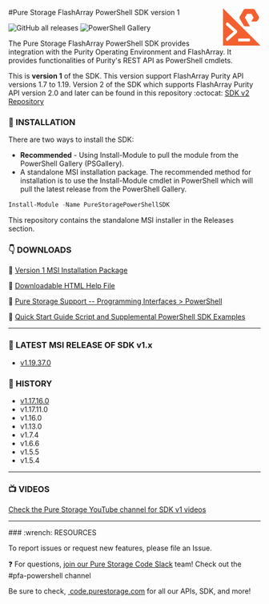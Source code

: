 
#Pure Storage FlashArray PowerShell SDK version 1<img src="/images/pure_powershell_sdk.png" align="right">

![GitHub all releases](https://img.shields.io/github/downloads/PureStorage-Connect/PowerShellSDK/total?color=orange&label=GitHub%20downloads&logo=powershell&style=plastic)  ![PowerShell Gallery](https://img.shields.io/powershellgallery/dt/PureStoragePowerShellSDK?color=orange&label=PSGallery%20downloads&logo=powershell&style=plastic)

The Pure Storage FlashArray PowerShell SDK provides integration with the Purity Operating Environment and FlashArray. It provides functionalities of Purity's REST API as PowerShell cmdlets.

This is __version 1__ of the SDK. This version support FlashArray Purity API versions 1.7 to 1.19.
Version 2 of the SDK which supports FlashArray Purity API version 2.0 and later can be found in this repository :octocat: [SDK v2 Repository](https://www.github.com/PureStorage-Connect/PowerShellSDK2)

### :floppy_disk: INSTALLATION

There are two ways to install the SDK:
* __Recommended__ - Using Install-Module to pull the module from the PowerShell Gallery (PSGallery).
* A standalone MSI installation package.
The recommended method for installation is to use the Install-Module cmdlet in PowerShell which will pull the latest release from the PowerShell Gallery.

```powershell
Install-Module -Name PureStoragePowerShellSDK
```

This repository contains the standalone MSI installer in the Releases section.

### :point_down: DOWNLOADS

:small_orange_diamond: [Version 1 MSI Installation Package](https://github.com/PureStorage-Connect/PowerShellSDK/blob/master/PureStoragePowerShellSDKInstaller.msi)

:small_orange_diamond:   [Downloadable HTML Help File](https://github.com/PureStorage-Connect/PowerShellSDK/blob/master/PureStoragePowerShellSDK-Help.html)

:small_orange_diamond:  [Pure Storage Support -- Programming Interfaces > PowerShell](https://support.purestorage.com/Solutions/Microsoft_Platform_Guide/a_Windows_PowerShell)

:small_orange_diamond:  [Quick Start Guide Script and Supplemental PowerShell SDK Examples](https://github.com/PureStorage-Connect/PowerShellSDK/blob/master/SDK-Examples.ps1)

<!-- wp:separator -->
<hr class="wp-block-separator"/>
<!-- /wp:separator -->

### :rocket: LATEST MSI RELEASE OF SDK v1.x
* [v1.19.37.0](https://github.com/PureStorage-Connect/PowerShellSDK/releases/tag/v1.19.37.0)

### :date: HISTORY
* [v1.17.16.0](https://github.com/PureStorage-Connect/PowerShellSDK/releases/tag/v1.17.16)
* v1.17.11.0
* v1.16.0
* v1.13.0
* v1.7.4
* v1.6.6
* v1.5.5
* v1.5.4


<!-- wp:separator -->
<hr class="wp-block-separator"/>
<!-- /wp:separator -->

### :tv: VIDEOS <br>
[Check the Pure Storage YouTube channel for SDK v1 videos](https://www.youtube.com/user/purestorage)
<!-- wp:paragraph -->

<!-- wp:separator -->
<hr class="wp-block-separator"/>
<!-- /wp:separator -->
### :wrench: RESOURCES
<p>To report issues or request new features, please file an Issue.</p>

:question: For questions,&nbsp;<a href="https://codeinvite.purestorage.com/">join our Pure Storage Code Slack</a>&nbsp;team! Check out the #pfa-powershell channel</p>
<!-- /wp:paragraph -->

<!-- wp:paragraph -->
<p>Be sure to check,&nbsp;<a href="https://code.purestorage.com/"> code.purestorage.com</a> for all our APIs, SDK, and more!</p>
<!-- /wp:paragraph -->
